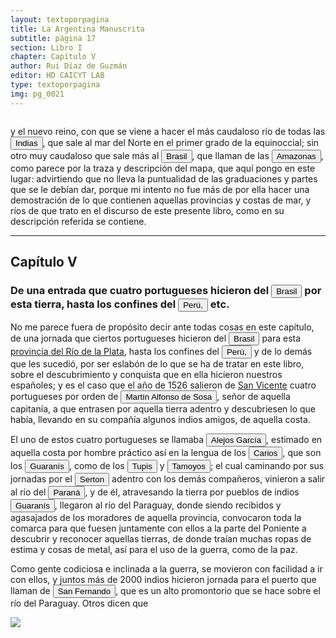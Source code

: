 ```yaml
---
layout: textoporpagina
title: La Argentina Manuscrita
subtitle: página 17
section: Libro I
chapter: Capítulo V
author: Rui Díaz de Guzmán
editor: HD CAICYT LAB
type: textoporpagina
img: pg_0021
---
```


<div class="row">
    <div class="column">
<p>y el nuevo reino, con que se viene a hacer el más caudaloso río de todas las <button class="balloon" data-balloon-pos="up" data-balloon-length="large" data-balloon="Las Indias Occidentales, una forma muy extendida de denominar a América en todo el período colonial.">Indias</button>, que sale al mar del Norte en el primer grado de la equinoccial; sin otro muy caudaloso que sale más al <a href="https://recogito.pelagios.org/document/wzqxhk0h3vpikm/part/1/edit#c8707536-2c0c-4570-96b1-8fc35da4759f" target="_blank"><button class="balloon" data-balloon-pos="up" data-balloon-length="large" data-balloon="La primera expedición que exploró la región costera brasileña actual, fue parte de la flota que Vasco da Gama llevaba hacia Oriente. Las naves dirigidas por Pedro Álvarez de Cabral se alejaron excesivamente de la costa de África y terminaron en el extremo sur del actual Estado de Bahía, en que el permanecieron entre abril y mayo de 1500. Recién en 1530 la corona portuguesa tomaría acciones, instaurando el régimen de capitanías hereditarias que estructuraría el establecimiento colonial en Brasil.">Brasil</button></a>, que llaman de las <button class="balloon" data-balloon-pos="up" data-balloon-length="large" data-balloon="Río Amazonas.">Amazonas</button>, como parece por la traza y descripción del mapa, que aquí pongo en este lugar: advirtiendo que no lleva la puntualidad de las graduaciones y partes que se le debían dar, porque mi intento no fue más de por ella hacer una demostración de lo que contienen aquellas provincias y costas de mar, y ríos de que trato en el discurso de este presente libro, como en su descripción referida se contiene.</p>    

<hr>

<h2>Capítulo V</h2>

<h3>De una entrada que cuatro portugueses hicieron del <a href="https://recogito.pelagios.org/document/wzqxhk0h3vpikm/part/1/edit#22825113-e4c7-46dd-a1ac-7ee709e6810a" target="_blank"><button class="balloon" data-balloon-pos="up" data-balloon-length="large" data-balloon="La costa de lo que hoy es territorio brasileño fue el primer punto al que llegaron los europeos en América del Sur. La primera expedición que exploró la región fue un desprendimiento de la flota portuguesa que Vasco da Gama (c. 1460-1524) llevaba hacia oriente. Las naves dirigidas por Pedro Álvarez de Cabral (1467-1520) se alejaron excesivamente de la costa de África y terminaron en el extremo sur de actual territorio del Estado de Bahía, en que el permanecieron entre abril y mayo del año 1500. Los portuguese establecieron en la costa precarias feitorias para comerciar verzino o palo brasil con los nativos de las sociedades tupí y guaraní nativas. Recién en 1530 la corona brasileña tomaría acciones decididas para organizar la ocupación portuguesa y las actividades de explotación, cuando instaura el régimen de capitanías hereditarias que estructuraría el establecimiento colonial lusitano en brasil. Bibliografía: Johnson, H. B., &quot;Portuguese Settlement, 1500-1580&quot;, en Bethell, Leslie (ed.), Colonial Brazil, Cambridge, Cambridge University Press, 1987, pp. 1-38; Abulafia, David, El descubrimiento de la humanidad. Encuentros atlánticos en la era de Colón, Barcelona, Crítica, 2009 [2008]; Metcalf, Alida C., Go-Betweens and the Colonization of Brazil, 1500-1600, Austin, University of Texas Press, 2005; Vaz de Caminha, Pêro, Carta del descubrimiento del Brasil, Barcelona, Acantilado, 2009.">Brasil</button></a> por esta tierra, hasta los confines del <a href="https://recogito.pelagios.org/document/wzqxhk0h3vpikm/part/1/edit#a7d77675-31c8-4014-a3a4-b053fa8b1571" target="_blank"><button class="balloon" data-balloon-pos="up" data-balloon-length="large" data-balloon="Entendido como virreinato del Perú.">Perú,</button></a> etc.</h3>

<p>No me parece fuera de propósito decir ante todas cosas en este capítulo, de una jornada que ciertos portugueses hicieron del <a href="https://recogito.pelagios.org/document/wzqxhk0h3vpikm/part/1/edit#d525d8b0-4fba-4a69-9592-6459971f930b" target="_blank"><button class="balloon" data-balloon-pos="up" data-balloon-length="large" data-balloon="La costa de lo que hoy es territorio brasileño fue el primer punto al que llegaron los europeos en América del Sur. La primera expedición que exploró la región fue un desprendimiento de la flota portuguesa que Vasco da Gama (c. 1460-1524) llevaba hacia oriente. Las naves dirigidas por Pedro Álvarez de Cabral (1467-1520) se alejaron excesivamente de la costa de África y terminaron en el extremo sur de actual territorio del Estado de Bahía, en que el permanecieron entre abril y mayo del año 1500. Los portuguese establecieron en la costa precarias feitorias para comerciar verzino o palo brasil con los nativos de las sociedades tupí y guaraní nativas. Recién en 1530 la corona brasileña tomaría acciones decididas para organizar la ocupación portuguesa y las actividades de explotación, cuando instaura el régimen de capitanías hereditarias que estructuraría el establecimiento colonial lusitano en brasil. Bibliografía: Johnson, H. B., &quot;Portuguese Settlement, 1500-1580&quot;, en Bethell, Leslie (ed.), Colonial Brazil, Cambridge, Cambridge University Press, 1987, pp. 1-38; Abulafia, David, El descubrimiento de la humanidad. Encuentros atlánticos en la era de Colón, Barcelona, Crítica, 2009 [2008]; Metcalf, Alida C., Go-Betweens and the Colonization of Brazil, 1500-1600, Austin, University of Texas Press, 2005; Vaz de Caminha, Pêro, Carta del descubrimiento del Brasil, Barcelona, Acantilado, 2009.">Brasil</button></a> para esta <a href="https://recogito.pelagios.org/document/wzqxhk0h3vpikm/part/1/edit#4440e342-38e9-48ac-8bad-39138d4b0701" target="_blank">provincia del Río de la Plata</a>, hasta los confines del <a href="https://recogito.pelagios.org/document/wzqxhk0h3vpikm/part/1/edit#8683a005-c497-4ef6-a730-414b97044eac" target="_blank"><button class="balloon" data-balloon-pos="up" data-balloon-length="large" data-balloon="Entendido como virreinato del Perú.">Perú,</button></a> y de lo demás que les sucedió, por ser eslabón de lo que se ha de tratar en este libro, sobre el descubrimiento y conquista que en ella hicieron nuestros españoles; y es el caso que el año de 1526 salieron de <a href="https://recogito.pelagios.org/document/wzqxhk0h3vpikm/part/1/edit#a67c0cdd-eb84-4085-94db-68a5ef9a31b5" target="_blank">San Vicente</a> cuatro portugueses por orden de <button class="balloon" data-balloon-pos="up" data-balloon-length="large" data-balloon="Martim Afonso de Sousa (Vila Viçosa, 1500 - Lisboa, 21 de julio de 1571), fue un noble, marino y militar portugués, recordado por haber participado en la primera expedición colonizadora de Brasil y por haber sido gobernador de la India portuguesa (1542-1545).. Esta referencia pareceriera un embellecimiento de la historia, ya que de haber ocurrido, esta expedición de la costa del Brasil a los Andes se habría generado entre los núafragos de Solís y de Rodrigo de Acuña sin ninguna mediación oficial.">Martín Alfonso de Sosa</button>, señor de aquella capitanía, a que entrasen por aquella tierra adentro y descubriesen lo que había, llevando en su compañía algunos indios amigos, de aquella costa.</p>


<p>El uno de estos cuatro portugueses se llamaba <button class="balloon" data-balloon-pos="up" data-balloon-length="large" data-balloon="Alejo o Alexo García resultó vital en la construcción del Río de la Plata como una atractiva frontera de exploración tras la expedición de Solís. Si bien se lo considera un personaje histórico, predominan las referencias que de él dieron otros náufragos de la expedición de Solís como Enrique Montes y Melchor Ramírez. Según se consigna en diversos documentos Alejo García habría avanzado por tierra, partiendo desde la costa del Brasil a la altura de la Isla de Santa Catalina, hasta alcanzar el Incario. Habría ido seguido o acompañado de una multitud de indios guaraníes deseosos de apoderarse también de las riquezas del país del metal. Tras alcanzar los Andes, García y sus aliados se habrían hecho de un fabuloso tesoro en metales preciosos, pero cuando ya estaban retornado, fueron mortalmente atacados por indios en el río Paraguay, alrededor del año 1525. Alejo García habría muerto en el enfrentamiento y el tesoro se perdió con él, pero algunos sobrevivientes habrían podido alcanzar la costa brasileña con pequeñas muestras de metal precioso. Bibliografía: RRubio, Julián María, Exploración y conquista del Río de la Plata, Siglos XVI y XVII, Barcelona, Salvat, 1942, pp. 41-45; Domínguez, Manuel, El alma de la raza, Asunción, Casa Editora de Cándido Zamphirópolos, 1918; Gandía, Enrique de, Historia del Gran Chaco, Buenos Aires, Roldán, 1929, pp. 77 y 85; Domínguez, Manuel, Historia crítica de los mitos de la conquista de América, Buenos Aires y Madrid, Juan Roldán y Cía, 1929, pp. 161-167; Moreno, Fulgencio, La ciudad de Asunción, Buenos Aires, Librería J. Suárez, 1926, p. 8-9 y 35 y Cardozo Efraím, El Paraguay de la conquista, Asunción, El Lector, 1996 [1959], pp. 35-36; Guérin, Miguel Alberto, &quot;La organización inicial del espacio rioplatense&quot;, en Tandeter, Enrique (dir.), Nueva Historia Argentina. Tomo 2: La Sociedad Colonial, Buenos Aires, Sudamericana, 2000, pp. 13-54 pp. 27; Quarleri, Lía, Rebelión y guerra en las fronteras del Plata. Guaraníes, jesuitas e imperios coloniales, Buenos Aires, FCE, 2007, p. 46; Fradkin, R.; Garavaglia, Juan Carlos, La Argentina colonial. El Río de la Plata entre los siglos XVI y XIX, Buenos Aires, Siglo Veintiuno, 2009, p. 15. Más allá de la realización o no del viaje de García y de su calidad histórica, lo cierto es que fue una referencia tenida por cierta en varios de los principales documentos de la temprana exploración y conquista del Río de la Plata.">Alejos García</button>, estimado en aquella costa por hombre práctico así en la lengua de los <button class="balloon" data-balloon-pos="up" data-balloon-length="large" data-balloon="Parcialidad guaraní que estaba instalada en las proximidades de donde fue fundada la ciudad de Asunción. Es frecuente que se utilice su nombre para denominar a todos los guaraníes. Bibliografía: Melià, Bartomeu, El guaraní conquistado y reducido: ensayos de etnohistoria, Asunción, Universidad Católica-Centro de Estudios Paraguayos &quot;Antonio Guasch&quot;, cuarta edición, 1997 [1986]; Melià, Bartomeu, &quot;Sociedades fluviales y selvícolas del este: Paraguay y Paraná&quot;, en Rojas Rabiela, Teresa; Murra, John (dirs.), Historia general de América Latina. Volumen I, París, Editorial Trotta-UNESCO, 1999, pp. 335-552; Roulet, Florencia, La resistencia de los guaraní del Paraguay a la conquista española (1537-1556), Posadas, Editorial Universitaria de la Universidad Nacional de Misiones, 1993; Quarleri, Lía, Rebelión y guerra en las fronteras del Plata. Guaraníes, jesuitas e imperios coloniales, Buenos Aires, FCE, 2007; Perusset, Macarena, &quot;Guaraníes y españoles. Primeros momentos de encuentro en las tierras del antiguo en las tierras del antiguo Paraguay&quot;, en Anuario del Centro de Estudios Históricos &quot;Prof. Carlos S. Segreti&quot;, año 8, núm. 8, 2008, pp. 245-264.Bonomo, Mariano; Costa Angrizani; Rodrigo, Apolinaire; Eduardo, Noelli, Francisco Silva, &quot;A Model for the Guaraní Expansion in the Río de La Plata Basin and Littoral Zone of Southern Brazil&quot;, en Quaternary International, núm. 356, 2015, pp. 54-73; Susnik, Branislava, El indio colonial del Paraguay. El guaraní colonial, Asunción, Museo Etnográfico &quot;Andrés Barbero&quot;, 1965; Susnik, Branislava, El rol de los indígenas en la formación y en la vivencia del Paraguay. Tomo I, Asunción, Universo, 1982.">Carios</button>, que son los <button class="balloon" data-balloon-pos="up" data-balloon-length="large" data-balloon="Refiere a Los guaraníes o avá, según su autodenominación étnica original (que significa &quot;ser humano&quot;), son un grupo de pueblos indígenas suramericanos que se ubican geográficamente en Paraguay, noreste de Argentina (en ciertas zonas de provincias de la Región del Litoral),​ sur y suroeste de Brasil (en los estados de Río Grande del Sur, Santa Catarina, Paraná y Mato Grosso del Sur) y sureste de Bolivia (en los departamentos de Tarija, Santa Cruz y Chuquisaca) y norte de Uruguay.El muy difundido nombre guaraní lo escucharon los españoles que, al invadir su territorio, habrían oído, entre los gritos de guerra de este pueblo, la frase guará-ny, que significa &quot;combatir-los&quot;. Por otra parte el nombre dada significa en guaraní 'guerrero', &quot;ava&quot; que significa &quot;hombre&quot; y se pronuncia en forma grave entre los chiriguanos (ava guaraníes).Otra versión afirma que la denominación fue tomada de la deformación de una palabra guaraní, guariní que significa precisamente &quot;guerra&quot; o &quot;guerrear&quot;. Al parecer los mismos indígenas se denominaron de esa manera, indicando con ello que se consideraban guerreros.. Los guaraníes se extendían, dividios entre distintas parcialidades, entre la costa brasileña y los contrafuertes andinos, teniendo además asentamientos en las islasdel Río Paraná y del delta del Río de la Plata. Cultivadores selvícolas, producían regulamente excedentes agrícolas que serían indispensables para el avance de la conquista española en el región. Bibliografía:  Silva Noelli, Francisco, &quot;La distribución geográfica de las evidencias arqueológicasguaraní&quot;, en Revista de Indias, vol. LXIV, núm. 30, 2004, pp. 17-34; Susnik, Branislava, El indio colonial del Paraguay. El guaraní colonial, Asunción, Museo Etnográfico &quot;Andrés Barbero&quot;, 1965; Susnik, Branislava, El rol de los indígenas en la formación y en la vivencia delParaguay. Tomo I, Asunción, Universo, 1982; Melià, Bartomeu, El guaraní conquistado y reducido: ensayos de etnohistoria, Asunción, Universidad Católica-Centro de Estudios Paraguayos &quot;AntonioGuasch&quot;, cuarta edición, 1997 [1986]; Melià, Bartomeu, &quot;Sociedades fluviales y selvícolas del este: Paraguay y Paraná&quot;, en Rojas Rabiela, Teresa; Murra, John (dirs.), Historia general de América Latina. Volumen I, París, Editorial Trotta-UNESCO, 1999, pp. 335-552; Catafesto de Sousa, José Otávio, &quot;O sistema econômico nas sociedades indígenas guaraní pré-coloniais&quot;, en Horizontes Antropológicos, año 8, núm. 18, 2002, pp. 211-253; Monteiro, John Manuel, &quot;Os guaraní e a História do Brasil Meridional. Séculos XVI-XVII&quot;, en Carneiro Da Cunha, Manuela L. (org.), História dos índios no Brasil, San Pablo, Fundação de Amparo à Pesquisa do Estado de São Paulo-Companhia das Letras-Secretaria Municipal de Cultura Prefeitura do Município de São Paulo, 1992 pp. 475-498.">Guaranís</button>, como de los <button class="balloon" data-balloon-pos="up" data-balloon-length="large" data-balloon="Tupíes, parcialidad perteneciente al tronco lingüístico Tupí-Guaraní y que tenía uno de sus principales asentamientos en la Bahía de Guanabara. Más arriba aparecen mecionado como tupinamás. Bibliografía: Carneiro Da Cunha, Manuela L. (org.), História dos índios no Brasil, San Pablo, Fundação de Amparo à Pesquisa do Estado de São Paulo-Companhia das Letras-Secretaria Municipal de Cultura Prefeitura do Município de São Paulo, 1992; Silva Noelli, Francisco, &quot;The tupi  expansion&quot;, en Silverman, Helaine; Isbell, William H. (eds.), Handbook of South American Archaeology, op. cit., pp. 659-670; Carneiro Da Cunha, Manuela L.; Viveiros de Castro, &quot;Vingança e temporalidade: os tupinamba&quot;, en JSA, vol. LXXI, 1985, pp. 191-208.">Tupis</button> y <button class="balloon" data-balloon-pos="up" data-balloon-length="large" data-balloon="Más arriba aparecen mencionados como tamoios y pueden identificarse también con los tupí-nambá. Bibliografía: Carneiro Da Cunha, Manuela L. (org.), História dos índios no Brasil, San Pablo, Fundação de Amparo à Pesquisa do Estado de São Paulo-Companhia das Letras-Secretaria Municipal de Cultura Prefeitura do Município de São Paulo, 1992; Monteiro, John M., &quot;The Crises and Transformations of Invaded Societies: Coastal Brazil in the Sixteenth Century&quot; en en Salomon, Frank; Schwartz, Stuart B. (eds.), The Cambridge History of the Native Peoples of the Americas. Volume III. Part I, Cambridge, Cambridge University Press, 1999, p. 973-1023.">Tamoyos</button>; el cual caminando por sus jornadas por el <button class="balloon" data-balloon-pos="up" data-balloon-length="large" data-balloon="Si bien el Sertao es una región geográfica determinada en al actualidad, debería considerarse el uso del vocablo para indicar un lugar alejado de la costa, de los terrenos poblados, inexplorado o cubierto por bosques. Véase Díaz de Guzmán, Ruy, Argentina. Historia del Descubrimiento y Conquista del Río de la Plata, Buenos Aires, Editorial de la Facultad de Filosofía y Letras, 2012, p. 93, nota 242. Edición de Silvia Tieffemberg">Serton</button> adentro con los demás compañeros, vinieron a salir al río del <a href="https://recogito.pelagios.org/document/wzqxhk0h3vpikm/part/1/edit#ac7e2155-ce66-4c17-9599-db1583493c2b" target="_blank"><button class="balloon" data-balloon-pos="up" data-balloon-length="large" data-balloon="Se refiere al Río Paraná.">Paraná</button></a>, y de él, atravesando la tierra por pueblos de indios <button class="balloon" data-balloon-pos="up" data-balloon-length="large" data-balloon="Refiere a Los guaraníes o avá, según su autodenominación étnica original (que significa &quot;ser humano&quot;), son un grupo de pueblos indígenas suramericanos que se ubican geográficamente en Paraguay, noreste de Argentina (en ciertas zonas de provincias de la Región del Litoral),​ sur y suroeste de Brasil (en los estados de Río Grande del Sur, Santa Catarina, Paraná y Mato Grosso del Sur) y sureste de Bolivia (en los departamentos de Tarija, Santa Cruz y Chuquisaca) y norte de Uruguay.El muy difundido nombre guaraní lo escucharon los españoles que, al invadir su territorio, habrían oído, entre los gritos de guerra de este pueblo, la frase guará-ny, que significa &quot;combatir-los&quot;. Por otra parte el nombre dada significa en guaraní 'guerrero', &quot;ava&quot; que significa &quot;hombre&quot; y se pronuncia en forma grave entre los chiriguanos (ava guaraníes).Otra versión afirma que la denominación fue tomada de la deformación de una palabra guaraní, guariní que significa precisamente &quot;guerra&quot; o &quot;guerrear&quot;. Al parecer los mismos indígenas se denominaron de esa manera, indicando con ello que se consideraban guerreros.. Los guaraníes se extendían, dividios entre distintas parcialidades, entre la costa brasileña y los contrafuertes andinos, teniendo además asentamientos en las islasdel Río Paraná y del delta del Río de la Plata. Cultivadores selvícolas, producían regulamente excedentes agrícolas que serían indispensables para el avance de la conquista española en el región. Bibliografía:  Silva Noelli, Francisco, &quot;La distribución geográfica de las evidencias arqueológicasguaraní&quot;, en Revista de Indias, vol. LXIV, núm. 30, 2004, pp. 17-34; Susnik, Branislava, El indio colonial del Paraguay. El guaraní colonial, Asunción, Museo Etnográfico &quot;Andrés Barbero&quot;, 1965; Susnik, Branislava, El rol de los indígenas en la formación y en la vivencia delParaguay. Tomo I, Asunción, Universo, 1982; Melià, Bartomeu, El guaraní conquistado y reducido: ensayos de etnohistoria, Asunción, Universidad Católica-Centro de Estudios Paraguayos &quot;AntonioGuasch&quot;, cuarta edición, 1997 [1986]; Melià, Bartomeu, &quot;Sociedades fluviales y selvícolas del este: Paraguay y Paraná&quot;, en Rojas Rabiela, Teresa; Murra, John (dirs.), Historia general de América Latina. Volumen I, París, Editorial Trotta-UNESCO, 1999, pp. 335-552; Catafesto de Sousa, José Otávio, &quot;O sistema econômico nas sociedades indígenas guaraní pré-coloniais&quot;, en Horizontes Antropológicos, año 8, núm. 18, 2002, pp. 211-253; Monteiro, John Manuel, &quot;Os guaraní e a História do Brasil Meridional. Séculos XVI-XVII&quot;, en Carneiro Da Cunha, Manuela L. (org.), História dos índios no Brasil, San Pablo, Fundação de Amparo à Pesquisa do Estado de São Paulo-Companhia das Letras-Secretaria Municipal de Cultura Prefeitura do Município de São Paulo, 1992 pp. 475-498.">Guaranís</button>, llegaron al río del Paraguay, donde siendo recibidos y agasajados de los moradores de aquella provincia, convocaron toda la comarca para que fuesen juntamente con ellos a la parte del Poniente a descubrir y reconocer aquellas tierras, de donde traían muchas ropas de estima y cosas de metal, así para el uso de la guerra, como de la paz.</p>

<p>Como gente codiciosa e inclinada a la guerra, se movieron con facilidad a ir con ellos, y juntos más de 2000 indios hicieron jornada para el puerto que llaman de <button class="balloon" data-balloon-pos="up" data-balloon-length="large" data-balloon="Un puerto ubicado sobre la orilla oriental del Paraguay, algo más al norte que el Cerro Pan de Azúcar.">San Fernando</button>, que es un alto promontorio que se hace sobre el río del Paraguay. Otros dicen que 
</p>
</div>

<div class="column">
<a href="{{site.baseurl}}/assets/img/argentina_manuscrita/{{page.img}}.jpg"><img src="{{site.baseurl}}/assets/img/argentina_manuscrita/{{page.img}}.jpg"></a>
</div>
</div>